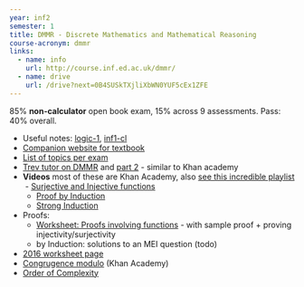 ```yaml
---
year: inf2
semester: 1
title: DMMR - Discrete Mathematics and Mathematical Reasoning
course-acronym: dmmr
links:
  - name: info
    url: http://course.inf.ed.ac.uk/dmmr/
  - name: drive
    url: /drive?next=0B4SUSkTXjliXbWN0YUF5cEx1ZFE
---
```


85% **non-calculator** open book exam, 15% across 9 assessments. Pass: 40% overall.

- Useful notes: [logic-1](/inf1#logic-1), [inf1-cl](/inf1#inf1-cl)
- [Companion website for textbook](http://highered.mheducation.com/sites/0071315012/student_view0/index.html)
- [List of topics per exam](https://gist.github.com/neanias/058ac1d64386f240bfc38922e764e8a6)
- [Trev tutor on DMMR](https://trevtutor.com/discretemath/discretemath1/) and [part 2](https://trevtutor.com/discretemath/discrete-math-2/) - similar to Khan academy
- **Videos** most of these are Khan Academy, also [see this incredible playlist](https://www.youtube.com/playlist?list=PLHXZ9OQGMqxersk8fUxiUMSIx0DBqsKZS)
  - [Surjective and Injective functions](https://www.khanacademy.org/math/linear-algebra/matrix-transformations/inverse-transformations/v/surjective-onto-and-injective-one-to-one-functions)
  - [Proof by Induction](https://www.khanacademy.org/math/algebra-home/alg-series-and-induction/alg-induction/v/proof-by-induction)
  - [Strong Induction](https://youtu.be/rfA0h9udl7E)
- Proofs:
  - [Worksheet: Proofs involving functions](https://faculty.math.illinois.edu/~hildebr/347.summer14/functions-problems.pdf) - with sample proof + proving injectivity/surjectivity
  - by Induction: solutions to an MEI question (todo)
- [2016 worksheet page](https://web.archive.org/web/20160913062041/http://www.inf.ed.ac.uk:80/teaching/courses/dmmr/Tutorial-sheets/)
- [Congrugence modulo](https://www.khanacademy.org/computing/computer-science/cryptography/modarithmetic/a/congruence-modulo) (Khan Academy)
- [Order of Complexity](https://en.wikibooks.org/wiki/A-level_Computing_2009/AQA/Problem_Solving,_Programming,_Operating_Systems,_Databases_and_Networking/Problem_Solving/Big_O_Notation#Order_of_Complexity)
